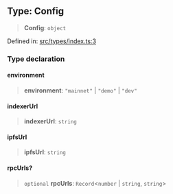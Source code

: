
## Type: Config

> **Config**: `object`

Defined in: [src/types/index.ts:3](https://github.com/centrifuge/sdk/blob/212732e73f25bd4510d6678f3b949dc7a9984e80/src/types/index.ts#L3)

### Type declaration

#### environment

> **environment**: `"mainnet"` \| `"demo"` \| `"dev"`

#### indexerUrl

> **indexerUrl**: `string`

#### ipfsUrl

> **ipfsUrl**: `string`

#### rpcUrls?

> `optional` **rpcUrls**: `Record`\<`number` \| `string`, `string`\>
